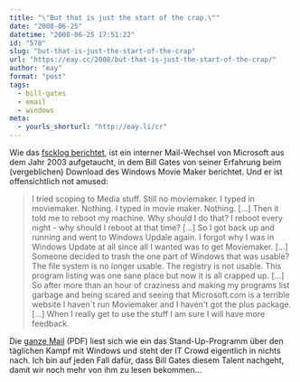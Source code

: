 ```yaml
---
title: "\"But that is just the start of the crap.\""
date: "2008-06-25"
datetime: "2008-06-25 17:51:22"
id: "578"
slug: "but-that-is-just-the-start-of-the-crap"
url: "https://eay.cc/2008/but-that-is-just-the-start-of-the-crap/"
author: "eay"
format: "post"
tags:
  - bill-gates
  - email
  - windows
meta:
  - yourls_shorturl: "http://eay.li/cr"
---
```


Wie das [fscklog berichtet](http://www.fscklog.com/2008/06/interne-microso.html), ist ein interner Mail-Wechsel von Microsoft aus dem Jahr 2003 aufgetaucht, in dem Bill Gates von seiner Erfahrung beim (vergeblichen) Download des Windows Movie Maker berichtet. Und er ist offensichtlich not amused:

> I tried scoping to Media stuff. Still no moviemaker. I typed in moviemaker. Nothing. I typed in movie maker. Nothing. \[...\] Then it told me to reboot my machine. Why should I do that? I reboot every night - why should I reboot at that time? \[...\] So I got back up and running and went to Windows Updale again. I forgot why I was in Windows Update at all since all I wanted was to get Moviemaker. \[...\] Someone decided to trash the one part of Windows that was usable? The file system is no longer usable. The registry is not usable. This program listing was one sane place but now it is all crapped up. \[...\] So after more than an hour of craziness and making my programs list garbage and being scared and seeing that Microsoft.com is a terrible website I haven´t run Moviemaker and I haven't got the plus package. \[...\] When I really get to use the stuff I am sure I will have more feedback.

Die [ganze Mail](http://blog.seattlepi.nwsource.com/microsoft/library/2003Jangatesmoviemaker.pdf) (PDF) liest sich wie ein das Stand-Up-Programm über den täglichen Kampf mit Windows und steht der IT Crowd eigentlich in nichts nach. Ich bin auf jeden Fall dafür, dass Bill Gates diesem Talent nachgeht, damit wir noch mehr von ihm zu lesen bekommen...
